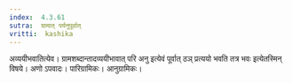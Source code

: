 ```yaml
---
index:  4.3.61
sutra:  ग्रामात् पर्यनुपूर्वात्
vritti:  kashika 
---
```


अव्ययीभवातित्येव। ग्रामशब्दान्तादव्ययीभावात् परि अनु इत्येवं पूर्वात् ठञ् प्रत्ययो भवति तत्र भवः इत्येतस्मिन् विषये। अणो ऽपवादः। पारिग्रामिकः। आनुग्रामिकः।

